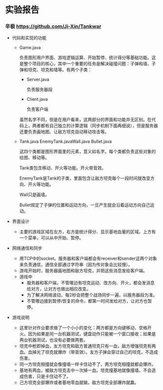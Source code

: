 # 实验报告

### 辛极 https://github.com/Ji-Xin/Tankwar

*   代码和实现的功能

    *   Game.java

        负责图形用户界面、游戏逻辑运算、开始暂停、统计得分等基础功能。这是整个项目的核心，其中一个重要的任务是解决碰撞问题：子弹和墙、子弹和坦克、坦克和墙等。有两个子类：

        *   Server.java

            负责服务器段

        *   Client.java

            负责客户端

        虽然名字不同，但是在用户看来，这两部分的界面和功能并无区别。在代码上，两者都有自己独立的计算逻辑（同步机制下面再细说），但是服务器还要负责画地图、让敌方坦克自动移动攻击等。

    *   Tank.java EnemyTank.javaWall.java Bullet.java

        这四个类都是图形界面里的元素，意义如名字。每个类都负责这些对象的绘图、移动等。

        Tank类包含移动、开火等功能。开火带音效。

        EnemyTank是Tank的子类，里面包含让敌方坦克每个一段时间就改变方向、开火等功能。

        Wall只是画墙。

        Bullet规定了子弹的位置和运动方向，一旦产生就会沿着运动方向自己运动。

*   界面设计

    *   主要的游戏区域在左方，右方是统计得分、显示基地血量的区域。上方有一个菜单，可以从中开始、暂停。

*   网络通信和同步

    *   用TCP中的socket。服务器和客户端都会有receiver和sender这两个对象来负责通信，通信全部通过字符串（因为传对象会比较慢）。
    *   游戏开始时，服务器画地图和敌方坦克，并把这些消息发给客户端。
    *   游戏中
        *   服务器和客户端，不管哪边有坦克运动、改方向、开火，都会发消息给对方，让对方也做出相应改变。
        *   为了解决网络波动，每2秒会把整个战场同步一遍，以服务器段为准。
        *   不管哪边接到暂停/恢复的命令，都第一时间发给对方，让对方也暂停。

*   游戏说明

    *   这里针对作业要求做了一个小小的变化：两方都是方向键移动、空格开火。因为如果是同一台机器测试，键盘动作只能被一个窗口接收；如果是两台机器测试，也没有必要做两套。
    *   坦克中枪即掉血，友方坦克和敌方普通坦克只有一血，敌方增强坦克有两血。血掉光了坦克就爆炸（带音效）。友方子弹会穿过自己的坦克，不造成伤害。
    *   同一方坦克相撞就会像撞墙一样卡住动不了，两方坦克相撞就都会爆炸。
    *   基地有两血，被敌方坦克击中一次掉一血。坦克撞基地就像撞墙，不会造成伤害，只是卡住动不了。
    *   己方坦克全部爆炸或者基地零血就输，敌方坦克全部爆炸就赢。